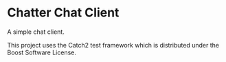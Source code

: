 # Chatter Chat Client
A simple chat client.

This project uses the Catch2 test framework which is distributed under the Boost Software License.
